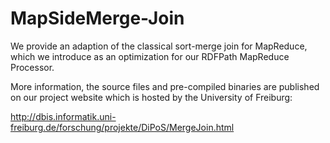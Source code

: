 # MapSideMerge-Join
We provide an adaption of the classical sort-merge join for MapReduce, which we introduce as an optimization for our RDFPath MapReduce Processor.


More information, the source files and pre-compiled binaries are published on our project website which is hosted by the University of Freiburg:

http://dbis.informatik.uni-freiburg.de/forschung/projekte/DiPoS/MergeJoin.html
